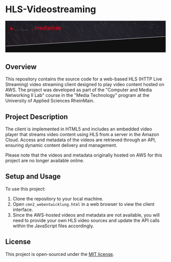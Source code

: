 # HLS-Videostreaming

![UI Screenshot](HLS-Videostreaming_cover.png)

## Overview

This repository contains the source code for a web-based HLS (HTTP Live Streaming) video streaming client designed to play video content hosted on AWS. The project was developed as part of the "Computer and Media Networking II Lab" course in the "Media Technology" program at the University of Applied Sciences RheinMain.

## Project Description

The client is implemented in HTML5 and includes an embedded video player that streams video content using HLS from a server in the Amazon Cloud. Access and metadata of the videos are retrieved through an API, ensuring dynamic content delivery and management.

Please note that the videos and metadata originally hosted on AWS for this project are no longer available online.

## Setup and Usage

To use this project:

1. Clone the repository to your local machine.
2. Open `cmn2_webentwicklung.html` in a web browser to view the client interface.
3. Since the AWS-hosted videos and metadata are not available, you will need to provide your own HLS video sources and update the API calls within the JavaScript files accordingly.

## License

This project is open-sourced under the [MIT license](LICENSE).
